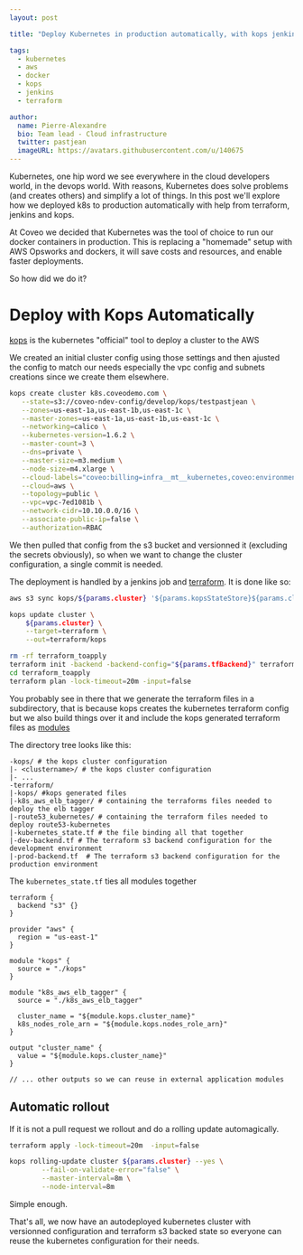 ```yaml
---
layout: post

title: "Deploy Kubernetes in production automatically, with kops jenkins and terraform"

tags:
  - kubernetes
  - aws
  - docker
  - kops
  - jenkins
  - terraform

author:
  name: Pierre-Alexandre
  bio: Team lead - Cloud infrastructure
  twitter: pastjean
  imageURL: https://avatars.githubusercontent.com/u/140675
---
```


Kubernetes, one hip word we see everywhere in the cloud developers world, in the devops world. With reasons, Kubernetes does solve problems (and creates others) and simplify a lot of things. In this post we'll explore how we deployed k8s to production automatically with help from terraform, jenkins and kops.

At Coveo we decided that Kubernetes was the tool of choice to run our docker containers in production. This is replacing a "homemade" setup with AWS Opsworks and dockers, it will save costs and resources, and enable faster deployments.

<!-- more -->

So how did we do it?

# Deploy with Kops Automatically

[kops](https://github.com/kubernetes/kops) is the kubernetes "official" tool to deploy a cluster to the AWS

We created an initial cluster config using those settings and then ajusted the config to match our needs especially the vpc config and subnets creations since we create them elsewhere.

```sh
kops create cluster k8s.coveodemo.com \
   --state=s3://coveo-ndev-config/develop/kops/testpastjean \
   --zones=us-east-1a,us-east-1b,us-east-1c \
   --master-zones=us-east-1a,us-east-1b,us-east-1c \
   --networking=calico \
   --kubernetes-version=1.6.2 \
   --master-count=3 \
   --dns=private \
   --master-size=m3.medium \
   --node-size=m4.xlarge \
   --cloud-labels="coveo:billing=infra__mt__kubernetes,coveo:environment=Development" \
   --cloud=aws \
   --topology=public \
   --vpc=vpc-7ed1081b \
   --network-cidr=10.10.0.0/16 \
   --associate-public-ip=false \
   --authorization=RBAC
```

We then pulled that config from the s3 bucket and versionned it (excluding the secrets obviously), so when we want to change the cluster configuration, a single commit is needed.

The deployment is handled by a jenkins job and [terraform](https://www.terraform.io). It is done like so:

```sh
aws s3 sync kops/${params.cluster} '${params.kopsStateStore}${params.cluster}'

kops update cluster \
	${params.cluster} \
	--target=terraform \
	--out=terraform/kops

rm -rf terraform_toapply
terraform init -backend -backend-config="${params.tfBackend}" terraform terraform_toapply
cd terraform_toapply
terraform plan -lock-timeout=20m -input=false
```

You probably see in there that we generate the terraform files in a subdirectory, that is because kops creates the kubernetes terraform config but we also build things over it and include the kops generated terraform files as [modules](https://www.terraform.io/docs/configuration/modules.html)

The directory tree looks like this:

```
-kops/ # the kops cluster configuration
|- <clustername>/ # the kops cluster configuration
|- ...
-terraform/
|-kops/ #kops generated files
|-k8s_aws_elb_tagger/ # containing the terraforms files needed to deploy the elb tagger
|-route53_kubernetes/ # containing the terraform files needed to deploy route53-kubernetes
|-kubernetes_state.tf # the file binding all that together
|-dev-backend.tf # The terraform s3 backend configuration for the development environment
|-prod-backend.tf  # The terraform s3 backend configuration for the production environment
```

The `kubernetes_state.tf` ties all modules together

```
terraform {
  backend "s3" {}
}

provider "aws" {
  region = "us-east-1"
}

module "kops" {
  source = "./kops"
}

module "k8s_aws_elb_tagger" {
  source = "./k8s_aws_elb_tagger"

  cluster_name = "${module.kops.cluster_name}"
  k8s_nodes_role_arn = "${module.kops.nodes_role_arn}"
}

output "cluster_name" {
  value = "${module.kops.cluster_name}"
}

// ... other outputs so we can reuse in external application modules
```

## Automatic rollout

If it is not a pull request we rollout and do a rolling update automagically.

```sh
terraform apply -lock-timeout=20m  -input=false

kops rolling-update cluster ${params.cluster} --yes \
		--fail-on-validate-error="false" \
		--master-interval=8m \
		--node-interval=8m
```

Simple enough.

That's all, we now have an autodeployed kubernetes cluster with versionned configuration and terraform s3 backed state so everyone can reuse the kubernetes configuration for their needs.
